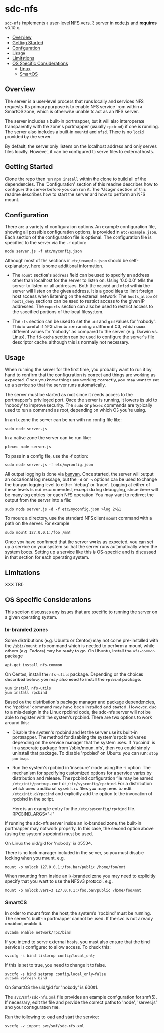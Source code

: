 # sdc-nfs

`sdc-nfs` implements a user-level
[NFS vers. 3](http://tools.ietf.org/html/rfc1813)
server in [node.js](http://nodejs.org/) and **requires** v0.10.x.

- [Overview](#overview)
- [Getting Started](#getting-started)
- [Configuration](#configuration)
- [Usage](#usage)
- [Limitations](#limitations)
- [OS Specific Considerations](#os-specific-considerations)
    - [Linux](#linux)
    - [SmartOS](#smartos)


## Overview

The server is a user-level process that runs locally and services NFS requests.
Its primary purpose is to enable NFS service from within a SmartOS zone,
which is otherwise unable to act as an NFS server.

The server includes a built-in portmapper, but it will also interoperate
transparently with the zone's portmapper (usually `rpcbind`) if one is
running. The server also includes a built-in `mountd` and `nfsd`. There is no
`lockd` provided by the server.

By default, the server only listens on the localhost address and only
serves files locally. However, it can be configured to serve files to
external hosts.

## Getting Started

Clone the repo then run `npm install` within the clone to build all of the
dependencies. The 'Configuration' section of this readme describes how to
configure the server before you can run it. The 'Usage' section of this
readme describes how to start the server and how to perform an NFS mount.

## Configuration

There are a variety of configuration options. An example configuration file,
showing all possible configuration options, is provided in `etc/example.json`.
Each section of the configuration file is optional. The configuration file is
specified to the server via the `-f` option:

    node server.js -f etc/myconfig.json

Although most of the sections in `etc/example.json` should be
self-explanatory, here is some additional information.

  * The `mount` section's `address` field can be used to specify an address
    other than localhost for the server to listen on. Using '0.0.0.0' tells the
    server to listen on all addresses. Both the `mountd` and `nfsd` within the
    server will listen on the given address. It is a good idea to limit foreign
    host access when listening on the external network. The `hosts_allow` or
    `hosts_deny` sections can be used to restrict access to the given IP
    addresses. The `exports` section can also be used to restrict access to
    the specified portions of the local filesystem.

  * The `nfs` section can be used to set the `uid` and `gid` values for
    'nobody'. This is useful if NFS clients are running a different OS, which
    uses different values for 'nobody', as compared to the server (e.g. Darwin
    vs.  Linux). The `fd-cache` section can be used to configure the server's
    file descriptor cache, although this is normally not necessary.

## Usage

When running the server for the first time, you probably want to run it by
hand to confirm that the configuration is correct and things are working as
expected. Once you know things are working correctly, you may want to set up
a service so that the server runs automatically.

The server must be started as root since it needs access to the portmapper's
privileged port. Once the server is running, it lowers its uid to 'nobody'
to improve security. The `sudo` or `pfexec` commands are typically used to run
a command as root, depending on which OS you're using.

In an lx zone the server can be run with no config file like:

    sudo node server.js

In a native zone the server can be run like:

    pfexec node server.js

To pass in a config file, use the -f option:

    sudo node server.js -f etc/myconfig.json

All output logging is done via [bunyan](https://github.com/trentm/node-bunyan).
Once started, the server will output an
occasional log message, but the `-d` or `-v` options can be used to change the
bunyan logging level to either 'debug' or 'trace'. Logging at either of these
levels is not recommended, except during debugging, since there will be many
log entries for each NFS operation. You may want to redirect the output from
the server into a file:

    sudo node server.js -d -f etc/myconfig.json >log 2>&1

To mount a directory, use the standard NFS client `mount` command with a path
on the server. For example:

    sudo mount 127.0.0.1:/foo /mnt

Once you have confirmed that the server works as expected, you can set up a
service on your system so that the server runs automatically when the system
boots. Setting up a service like this is OS-specific and is discussed in that
section for each operating system.

## Limitations

XXX TBD

## OS Specific Considerations

This section discusses any issues that are specific to running the server on
a given operating system.


### lx-branded zones

Some distributions (e.g. Ubuntu or Centos) may not come pre-installed with
the `/sbin/mount.nfs` command which is needed to perform a mount, while others
(e.g. Fedora) may be ready to go. On Ubuntu, install the `nfs-common` package.

    apt-get install nfs-common

On Centos, install the `nfs-utils` package. Depending on the choices described
below, you may also need to install the `rpcbind` package.

    yum install nfs-utils
    yum install rpcbind

Based on the distribution's package manager and package dependencies, the
'rpcbind' command may have been installed and started. However, due to a
mis-design in the Linux rpcbind code, the sdc-nfs server will not be able to
register with the system's rpcbind. There are two options to work around this:

  * Disable the system's rpcbind and let the server use its built-in
    portmapper. The method for disabling the system's rpcbind varies depending
    on the service manager that the system uses. If 'rpcbind' is in a seperate
    package from '/sbin/mount.nfs', then you could simply uninstall that
    package. To disable 'rpcbind' on Ubuntu you can run: `stop portmap`.

  * Run the system's rpcbind in 'insecure' mode using the -i option. The
    mechanism for specifying customized options for a service varies by
    distribution and release. The rpcbind configuration file may be named
    `/etc/init/portmap.conf` or `/etc/sysconfig/rpcbind`. For a distribution
    which uses traditional sysvinit rc files you may need to  edit
    `/etc/init.d/rpcbind` and explicitly add the option to the invocation of
    rpcbind in the script.

    Here is an example entry for the `/etc/sysconfig/rpcbind` file.
        RPCBIND_ARGS="-i"

If running the sdc-nfs server inside an lx-branded zone, the built-in
portmapper may not work properly. In this case, the second option above (using
the system's rpcbind) must be used.

On Linux the uid/gid for 'nobody' is 65534.

There is no lock manager included in the server, so you must disable locking
when you mount. e.g.

    mount -o nolock 127.0.0.1:/foo.bar/public /home/foo/mnt

When mounting from inside an lx-branded zone you may need to explicitly
specify that you want to use the NFSv3 protocol. e.g.

    mount -o nolock,vers=3 127.0.0.1:/foo.bar/public /home/foo/mnt

### SmartOS

In order to mount from the host, the system's 'rpcbind' must be running.  The
server's built-in portmapper cannot be used. If the svc is not already enabled,
enable it.

    svcadm enable network/rpc/bind

If you intend to serve external hosts, you must also ensure that the bind
service is configured to allow access. To check this:

    svccfg -s bind listprop config/local_only

If this is set to true, you need to change it to false.

    svccfg -s bind setprop config/local_only=false
    svcadm refresh bind

On SmartOS the uid/gid for 'nobody' is 60001.

The `svc/smf/sdc-nfs.xml` file provides an example configuration for
smf(5). If necessary, edit the file and provide the correct paths to 'node',
'server.js' and your configuration file.

Run the following to load and start the service:

    svccfg -v import svc/smf/sdc-nfs.xml
